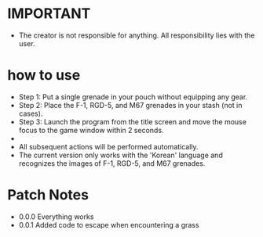 # IMPORTANT
- The creator is not responsible for anything. All responsibility lies with the user.

# how to use
- Step 1: Put a single grenade in your pouch without equipping any gear. 
- Step 2: Place the F-1, RGD-5, and M67 grenades in your stash (not in cases).
- Step 3: Launch the program from the title screen and move the mouse focus to the game window within 2 seconds.
- 
- All subsequent actions will be performed automatically.
- The current version only works with the 'Korean' language and recognizes the images of F-1, RGD-5, and M67 grenades.

# Patch Notes
- 0.0.0 Everything works
- 0.0.1 Added code to escape when encountering a grass
